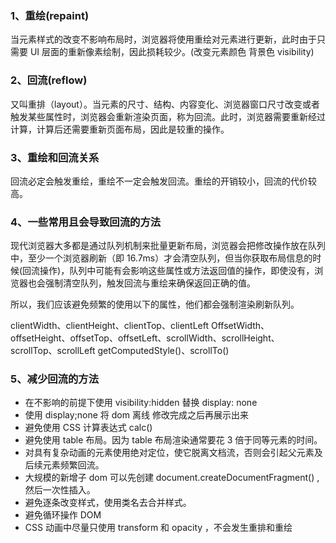 ### 1、重绘(repaint)

当元素样式的改变不影响布局时，浏览器将使用重绘对元素进行更新，此时由于只需要 UI 层面的重新像素绘制，因此损耗较少。(改变元素颜色 背景色 visibility)

### 2、回流(reflow)

又叫重排（layout）。当元素的尺寸、结构、内容变化、浏览器窗口尺寸改变或者触发某些属性时，浏览器会重新渲染页面，称为回流。此时，浏览器需要重新经过计算，计算后还需要重新页面布局，因此是较重的操作。

### 3、重绘和回流关系

回流必定会触发重绘，重绘不一定会触发回流。重绘的开销较小，回流的代价较高。

### 4、一些常用且会导致回流的方法

现代浏览器大多都是通过队列机制来批量更新布局，浏览器会把修改操作放在队列中，至少一个浏览器刷新（即 16.7ms）才会清空队列，但当你获取布局信息的时候(回流操作)，队列中可能有会影响这些属性或方法返回值的操作，即使没有，浏览器也会强制清空队列，触发回流与重绘来确保返回正确的值。

所以，我们应该避免频繁的使用以下的属性，他们都会强制渲染刷新队列。

clientWidth、clientHeight、clientTop、clientLeft OffsetWidth、offsetHeight、offsetTop、offsetLeft、scrollWidth、scrollHeight、scrollTop、scrollLeft getComputedStyle()、scrollTo()

### 5、减少回流的方法

- 在不影响的前提下使用 visibility:hidden 替换 display: none
- 使用 display;none 将 dom 离线 修改完成之后再展示出来
- 避免使用 CSS 计算表达式 calc()
- 避免使用 table 布局。因为 table 布局渲染通常要花 3 倍于同等元素的时间。
- 对具有复杂动画的元素使用绝对定位，使它脱离文档流，否则会引起父元素及后续元素频繁回流。
- 大规模的新增子 dom 可以先创建 document.createDocumentFragment() ,然后一次性插入。
- 避免逐条改变样式，使用类名去合并样式。
- 避免循环操作 DOM
- CSS 动画中尽量只使用 transform 和 opacity ，不会发生重排和重绘
